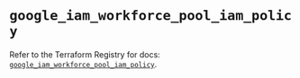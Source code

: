 # `google_iam_workforce_pool_iam_policy`

Refer to the Terraform Registry for docs: [`google_iam_workforce_pool_iam_policy`](https://registry.terraform.io/providers/hashicorp/google-beta/6.50.0/docs/resources/google_iam_workforce_pool_iam_policy).
